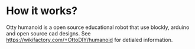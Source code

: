 # How it works?
Otty humanoid is a open source educational robot that use blockly, arduino and open source cad designs.
See https://wikifactory.com/+OttoDIY/humanoid for detialed information. 

